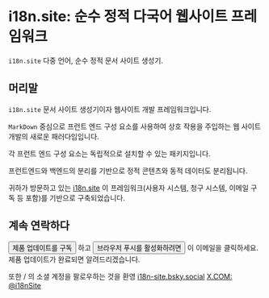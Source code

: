 # i18n.site: 순수 정적 다국어 웹사이트 프레임워크

`i18n.site` 다중 언어, 순수 정적 문서 사이트 생성기.

## 머리말

`i18n.site` 문서 사이트 생성기이자 웹사이트 개발 프레임워크입니다.

`MarkDown` 중심으로 프런트 엔드 구성 요소를 사용하여 상호 작용을 주입하는 웹 사이트 개발의 새로운 패러다임입니다.

각 프런트 엔드 구성 요소는 독립적으로 설치할 수 있는 패키지입니다.

프런트엔드와 백엔드의 분리를 기반으로 정적 콘텐츠와 동적 데이터도 분리됩니다.

귀하가 방문하고 있는 [i18n.site](/) 이 프레임워크(사용자 시스템, 청구 시스템, 이메일 구독 등 포함)를 기반으로 구축되었습니다.

## 계속 연락하다

<button onclick="mailsub()">제품 업데이트를 구독</button> 하고 <button onclick="webpush()">브라우저 푸시를 활성화하려면</button> 이 이메일을 클릭하세요. 제품 업데이트가 완료되면 알려드리겠습니다.

또한 / 의 소셜 계정을 팔로우하는 것을 환영 [i18n-site.bsky.social](https://bsky.app/profile/i18n-site.bsky.social) [X.COM: @i18nSite](https://x.com/i18nSite)